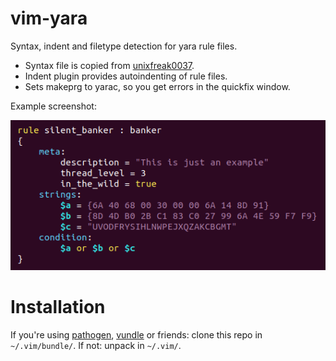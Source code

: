 vim-yara
========

Syntax, indent and filetype detection for yara rule files.

* Syntax file is copied from [unixfreak0037].
* Indent plugin provides autoindenting of rule files.
* Sets makeprg to yarac, so you get errors in the quickfix window.

Example screenshot:

![vim-yara screenshot](vim-yara-screenshot.png)

Installation
============

If you're using [pathogen], [vundle] or friends: clone this repo in
`~/.vim/bundle/`. If not: unpack in `~/.vim/`.

[unixfreak0037]: https://github.com/unixfreak0037/yara-dev/
[pathogen]: https://github.com/tpope/vim-pathogen
[vundle]: https://github.com/gmarik/Vundle.vim

